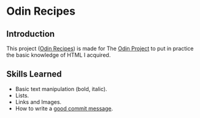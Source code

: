 # Odin Recipes
## Introduction 
This project ([Odin Recipes](https://www.theodinproject.com/lessons/foundations-recipes)) is made for The [Odin Project](https://www.theodinproject.com) to put in practice the basic knowledge of HTML I acquired.   

## Skills Learned
- Basic text manipulation (bold, italic).
- Lists.
- Links and Images. 
- How to write a [good commit message](https://cbea.ms/git-commit/).
